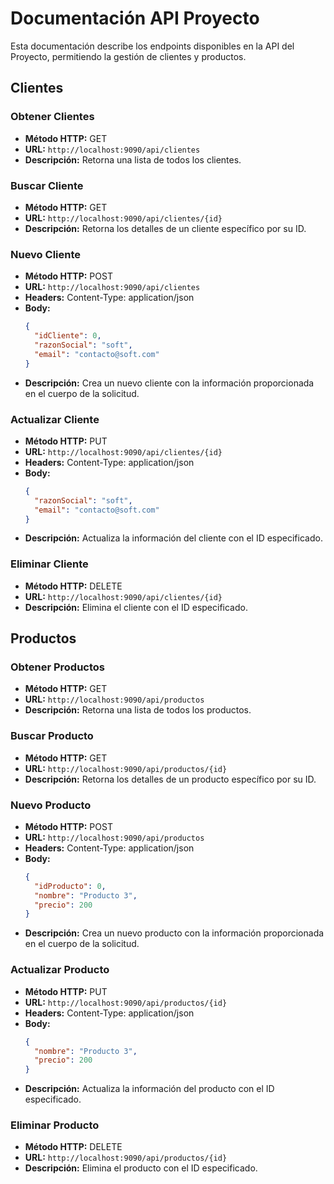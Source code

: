 # Documentación API Proyecto

Esta documentación describe los endpoints disponibles en la API del Proyecto, permitiendo la gestión de clientes y productos.

## Clientes

### Obtener Clientes
- **Método HTTP:** GET
- **URL:** `http://localhost:9090/api/clientes`
- **Descripción:** Retorna una lista de todos los clientes.

### Buscar Cliente
- **Método HTTP:** GET
- **URL:** `http://localhost:9090/api/clientes/{id}`
- **Descripción:** Retorna los detalles de un cliente específico por su ID.

### Nuevo Cliente
- **Método HTTP:** POST
- **URL:** `http://localhost:9090/api/clientes`
- **Headers:** Content-Type: application/json
- **Body:**
  ```json
  {
    "idCliente": 0,
    "razonSocial": "soft",
    "email": "contacto@soft.com"
  }
- **Descripción:** Crea un nuevo cliente con la información proporcionada en el cuerpo de la solicitud.

### Actualizar Cliente
- **Método HTTP:** PUT
- **URL:** `http://localhost:9090/api/clientes/{id}`
- **Headers:** Content-Type: application/json
- **Body:**
  ```json
  {
    "razonSocial": "soft",
    "email": "contacto@soft.com"
  }
- **Descripción:** Actualiza la información del cliente con el ID especificado.

### Eliminar Cliente
- **Método HTTP:** DELETE
- **URL:** `http://localhost:9090/api/clientes/{id}`
- **Descripción:** Elimina el cliente con el ID especificado.

## Productos

### Obtener Productos
- **Método HTTP:** GET
- **URL:** `http://localhost:9090/api/productos`
- **Descripción:** Retorna una lista de todos los productos.

### Buscar Producto
- **Método HTTP:** GET
- **URL:** `http://localhost:9090/api/productos/{id}`
- **Descripción:** Retorna los detalles de un producto específico por su ID.

### Nuevo Producto
- **Método HTTP:** POST
- **URL:** `http://localhost:9090/api/productos`
- **Headers:** Content-Type: application/json
- **Body:**
  ```json
  {
    "idProducto": 0,
    "nombre": "Producto 3",
    "precio": 200
  }
- **Descripción:** Crea un nuevo producto con la información proporcionada en el cuerpo de la solicitud.

### Actualizar Producto
- **Método HTTP:** PUT
- **URL:** `http://localhost:9090/api/productos/{id}`
- **Headers:** Content-Type: application/json
- **Body:**
  ```json
  {
    "nombre": "Producto 3",
    "precio": 200
  }
- **Descripción:** Actualiza la información del producto con el ID especificado.

### Eliminar Producto
- **Método HTTP:** DELETE
- **URL:** `http://localhost:9090/api/productos/{id}`
- **Descripción:** Elimina el producto con el ID especificado.
  
